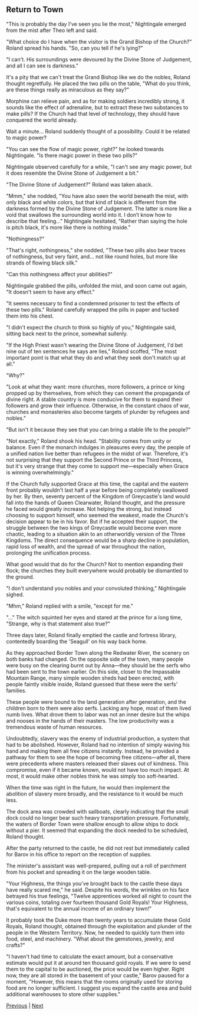 ## Return to Town
"This is probably the day I've seen you lie the most," Nightingale emerged from the mist after Theo left and said.

"What choice do I have when the visitor is the Grand Bishop of the Church?" Roland spread his hands. "So, can you tell if he's lying?"

"I can't. His surroundings were devoured by the Divine Stone of Judgement, and all I can see is darkness."

It's a pity that we can't treat the Grand Bishop like we do the nobles, Roland thought regretfully. He placed the two pills on the table, "What do you think, are these things really as miraculous as they say?"

Morphine can relieve pain, and as for making soldiers incredibly strong, it sounds like the effect of adrenaline, but to extract these two substances to make pills? If the Church had that level of technology, they should have conquered the world already.

Wait a minute... Roland suddenly thought of a possibility. Could it be related to magic power?

"You can see the flow of magic power, right?" he looked towards Nightingale. "Is there magic power in these two pills?"

Nightingale observed carefully for a while, "I can't see any magic power, but it does resemble the Divine Stone of Judgement a bit."

"The Divine Stone of Judgement?" Roland was taken aback.



"Mmm," she nodded, "You have also seen the world beneath the mist, with only black and white colors, but that kind of black is different from the darkness formed by the Divine Stone of Judgement. The latter is more like a void that swallows the surrounding world into it. I don’t know how to describe that feeling..." Nightingale hesitated, "Rather than saying the hole is pitch black, it's more like there is nothing inside."



"Nothingness?"



"That's right, nothingness," she nodded, "These two pills also bear traces of nothingness, but very faint, and... not like round holes, but more like strands of flowing black silk."



"Can this nothingness affect your abilities?"



Nightingale grabbed the pills, unfolded the mist, and soon came out again, "It doesn't seem to have any effect."



"It seems necessary to find a condemned prisoner to test the effects of these two pills." Roland carefully wrapped the pills in paper and tucked them into his chest.



"I didn't expect the church to think so highly of you," Nightingale said, sitting back next to the prince, somewhat sullenly.



"If the High Priest wasn't wearing the Divine Stone of Judgement, I'd bet nine out of ten sentences he says are lies," Roland scoffed, "The most important point is that what they do and what they seek don't match up at all."



"Why?"



"Look at what they want: more churches, more followers, a prince or king propped up by themselves, from which they can cement the propaganda of divine right. A stable country is more conducive for them to expand their followers and grow their influence. Otherwise, in the constant chaos of war, churches and monasteries also become targets of plunder by refugees and nobles."



"But isn't it because they see that you can bring a stable life to the people?"



"Not exactly," Roland shook his head. "Stability comes from unity or balance. Even if the monarch indulges in pleasures every day, the people of a unified nation live better than refugees in the midst of war. Therefore, it's not surprising that they support the Second Prince or the Third Princess, but it's very strange that they come to support me—especially when Grace is winning overwhelmingly."



If the Church fully supported Grace at this time, the capital and the eastern front probably wouldn't last half a year before being completely swallowed by her. By then, seventy percent of the Kingdom of Greycastle's land would fall into the hands of Queen Clearwater, Roland thought, and the pressure he faced would greatly increase. Not helping the strong, but instead choosing to support himself, who seemed the weakest, made the Church's decision appear to be in his favor. But if he accepted their support, the struggle between the two kings of Greycastle would become even more chaotic, leading to a situation akin to an otherworldly version of the Three Kingdoms. The direct consequence would be a sharp decline in population, rapid loss of wealth, and the spread of war throughout the nation, prolonging the unification process.



What good would that do for the Church? Not to mention expanding their flock; the churches they built everywhere would probably be dismantled to the ground.



"I don't understand you nobles and your convoluted thinking," Nightingale sighed.



"Mhm," Roland replied with a smile, "except for me."



"..." The witch squinted her eyes and stared at the prince for a long time, "Strange, why is that statement also true?"



Three days later, Roland finally emptied the castle and fortress library, contentedly boarding the 'Seagull' on his way back home.



As they approached Border Town along the Redwater River, the scenery on both banks had changed. On the opposite side of the town, many people were busy on the clearing burnt out by Anna—they should be the serfs who had been sent to the town earlier. On this side, closer to the Impassable Mountain Range, many simple wooden sheds had been erected, with people faintly visible inside, Roland guessed that these were the serfs' families.



These people were bound to the land generation after generation, and the children born to them were also serfs. Lacking any hope, most of them lived numb lives. What drove them to labor was not an inner desire but the whips and nooses in the hands of their masters. The low productivity was a tremendous waste of human resources.



Undoubtedly, slavery was the enemy of industrial production, a system that had to be abolished. However, Roland had no intention of simply waving his hand and making them all free citizens instantly. Instead, he provided a pathway for them to see the hope of becoming free citizens—after all, there were precedents where masters released their slaves out of kindness. This compromise, even if it became known, would not have too much impact. At most, it would make other nobles think he was simply too soft-hearted.



When the time was right in the future, he would then implement the abolition of slavery more broadly, and the resistance to it would be much less.



The dock area was crowded with sailboats, clearly indicating that the small dock could no longer bear such heavy transportation pressure. Fortunately, the waters of Border Town were shallow enough to allow ships to dock without a pier. It seemed that expanding the dock needed to be scheduled, Roland thought.



After the party returned to the castle, he did not rest but immediately called for Barov in his office to report on the reception of supplies.



The minister's assistant was well-prepared, pulling out a roll of parchment from his pocket and spreading it on the large wooden table.



"Your Highness, the things you've brought back to the castle these days have really scared me," he said. Despite his words, the wrinkles on his face betrayed his true feelings, "Twelve apprentices worked all night to count the various coins, totaling over fourteen thousand Gold Royals! Your Highness, that's equivalent to the annual income of an ordinary town!"



It probably took the Duke more than twenty years to accumulate these Gold Royals, Roland thought, obtained through the exploitation and plunder of the people in the Western Territory. Now, he needed to quickly turn them into food, steel, and machinery. "What about the gemstones, jewelry, and crafts?"



"I haven't had time to calculate the exact amount, but a conservative estimate would put it at around ten thousand gold royals. If we were to send them to the capital to be auctioned, the price would be even higher. Right now, they are all stored in the basement of your castle," Barov paused for a moment, "However, this means that the rooms originally used for storing food are no longer sufficient. I suggest you expand the castle area and build additional warehouses to store other supplies."





[Previous](CH0123.md) | [Next](CH0125.md)

